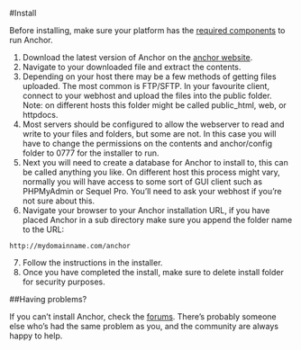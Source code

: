 #Install

Before installing, make sure your platform has the [required components](http://drrndyl.github.io/anchor-docs/html/requirements.html) to run Anchor.

1. Download the latest version of Anchor on the [anchor website](http://anchorcms.com/).
2. Navigate to your downloaded file and extract the contents.
3. Depending on your host there may be a few methods of getting files uploaded. The most common is FTP/SFTP. In your favourite client, connect to your webhost and upload the files into the public folder. Note: on different hosts this folder might be called public_html, web, or httpdocs.
4. Most servers should be configured to allow the webserver to read and write to your files and folders, but some are not. In this case you will have to change the permissions on the contents and anchor/config folder to 0777 for the installer to run.
5. Next you will need to create a database for Anchor to install to, this can be called anything you like. On different host this process might vary, normally you will have access to some sort of GUI client such as PHPMyAdmin or Sequel Pro. You’ll need to ask your webhost if you’re not sure about this.
6. Navigate your browser to your Anchor installation URL, if you have placed Anchor in a sub directory make sure you append the folder name to the URL:

~~~
http://mydomainname.com/anchor
~~~

7. Follow the instructions in the installer.
8. Once you have completed the install, make sure to delete install folder for security purposes.

##Having problems?

If you can’t install Anchor, check the [forums](http://forums.anchorcms.com/). There’s probably someone else who’s had the same problem as you, and the community are always happy to help.